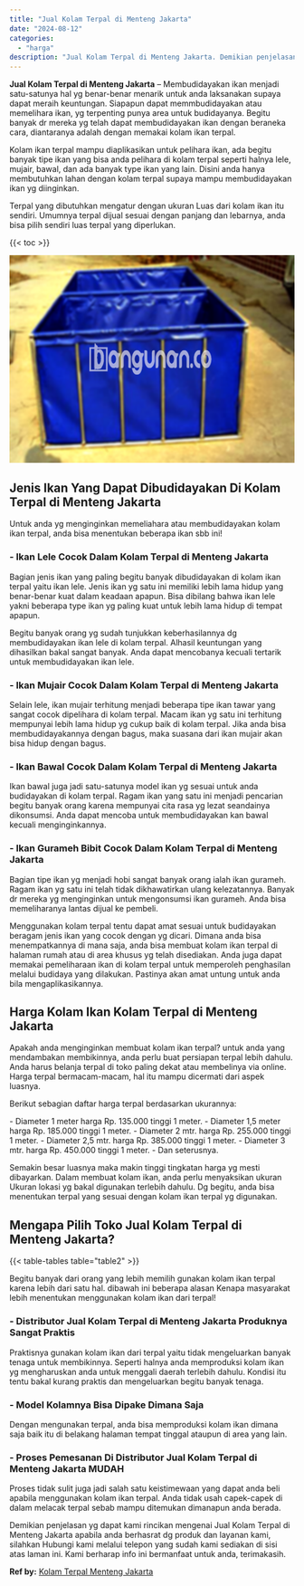 ```yaml
---
title: "Jual Kolam Terpal di Menteng Jakarta"
date: "2024-08-12"
categories: 
  - "harga"
description: "Jual Kolam Terpal di Menteng Jakarta. Demikian penjelasan yg dapat kami rincikan mengenai Jual Kolam Terpal di Menteng Jakarta apabila anda berhasrat dg prod..."
---
```


**Jual Kolam Terpal di Menteng Jakarta** – Membudidayakan ikan menjadi satu-satunya hal yg benar-benar menarik untuk anda laksanakan supaya dapat meraih keuntungan. Siapapun dapat memmbudidayakan atau memelihara ikan, yg terpenting punya area untuk budidayanya. Begitu banyak dr mereka yg telah dapat membudidayakan ikan dengan beraneka cara, diantaranya adalah dengan memakai kolam ikan terpal.

Kolam ikan terpal mampu diaplikasikan untuk pelihara ikan, ada begitu banyak tipe ikan yang bisa anda pelihara di kolam terpal seperti halnya lele, mujair, bawal, dan ada banyak type ikan yang lain. Disini anda hanya membutuhkan lahan dengan kolam terpal supaya mampu membudidayakan ikan yg diinginkan.

Terpal yang dibutuhkan mengatur dengan ukuran Luas dari kolam ikan itu sendiri. Umumnya terpal dijual sesuai dengan panjang dan lebarnya, anda bisa pilih sendiri luas terpal yang diperlukan.

{{< toc >}}

![Jual Kolam Terpal di Menteng Jakarta](/images/jual-kolam-terpal-13.png)

## Jenis Ikan Yang Dapat Dibudidayakan Di Kolam Terpal di Menteng Jakarta

Untuk anda yg menginginkan memeliahara atau membudidayakan kolam ikan terpal, anda bisa menentukan beberapa ikan sbb ini!

### \- Ikan Lele Cocok Dalam Kolam Terpal di Menteng Jakarta

Bagian jenis ikan yang paling begitu banyak dibudidayakan di kolam ikan terpal yaitu ikan lele. Jenis ikan yg satu ini memiliki lebih lama hidup yang benar-benar kuat dalam keadaan apapun. Bisa dibilang bahwa ikan lele yakni beberapa type ikan yg paling kuat untuk lebih lama hidup di tempat apapun.

Begitu banyak orang yg sudah tunjukkan keberhasilannya dg membudidayakan ikan lele di kolam terpal. Alhasil keuntungan yang dihasilkan bakal sangat banyak. Anda dapat mencobanya kecuali tertarik untuk membudidayakan ikan lele.

### \- Ikan Mujair Cocok Dalam Kolam Terpal di Menteng Jakarta

Selain lele, ikan mujair terhitung menjadi beberapa tipe ikan tawar yang sangat cocok dipelihara di kolam terpal. Macam ikan yg satu ini terhitung mempunyai lebih lama hidup yg cukup baik di kolam terpal. Jika anda bisa membudidayakannya dengan bagus, maka suasana dari ikan mujair akan bisa hidup dengan bagus.

### \- Ikan Bawal Cocok Dalam Kolam Terpal di Menteng Jakarta

Ikan bawal juga jadi satu-satunya model ikan yg sesuai untuk anda budidayakan di kolam terpal. Ragam ikan yang satu ini menjadi pencarian begitu banyak orang karena mempunyai cita rasa yg lezat seandainya dikonsumsi. Anda dapat mencoba untuk membudidayakan kan bawal kecuali menginginkannya.

### \- Ikan Gurameh Bibit Cocok Dalam Kolam Terpal di Menteng Jakarta

Bagian tipe ikan yg menjadi hobi sangat banyak orang ialah ikan gurameh. Ragam ikan yg satu ini telah tidak dikhawatirkan ulang kelezatannya. Banyak dr mereka yg menginginkan untuk mengonsumsi ikan gurameh. Anda bisa memeliharanya lantas dijual ke pembeli.

Menggunakan kolam terpal tentu dapat amat sesuai untuk budidayakan beragam jenis ikan yang cocok dengan yg dicari. Dimana anda bisa menempatkannya di mana saja, anda bisa membuat kolam ikan terpal di halaman rumah atau di area khusus yg telah disediakan. Anda juga dapat memakai pemeliharaan ikan di kolam terpal untuk memperoleh penghasilan melalui budidaya yang dilakukan. Pastinya akan amat untung untuk anda bila mengaplikasikannya.

## Harga Kolam Ikan Kolam Terpal di Menteng Jakarta

Apakah anda menginginkan membuat kolam ikan terpal? untuk anda yang mendambakan membikinnya, anda perlu buat persiapan terpal lebih dahulu. Anda harus belanja terpal di toko paling dekat atau membelinya via online. Harga terpal bermacam-macam, hal itu mampu dicermati dari aspek luasnya.

Berikut sebagian daftar harga terpal berdasarkan ukurannya:

\- Diameter 1 meter harga Rp. 135.000 tinggi 1 meter. - Diameter 1,5 meter harga Rp. 185.000 tinggi 1 meter. - Diameter 2 mtr. harga Rp. 255.000 tinggi 1 meter. - Diameter 2,5 mtr. harga Rp. 385.000 tinggi 1 meter. - Diameter 3 mtr. harga Rp. 450.000 tinggi 1 meter. - Dan seterusnya.

Semakin besar luasnya maka makin tinggi tingkatan harga yg mesti dibayarkan. Dalam membuat kolam ikan, anda perlu menyaksikan ukuran Ukuran lokasi yg bakal digunakan terlebih dahulu. Dg begitu, anda bisa menentukan terpal yang sesuai dengan kolam ikan terpal yg digunakan.

## Mengapa Pilih Toko Jual Kolam Terpal di Menteng Jakarta?

{{< table-tables table="table2" >}}

Begitu banyak dari orang yang lebih memilih gunakan kolam ikan terpal karena lebih dari satu hal. dibawah ini beberapa alasan Kenapa masyarakat lebih menentukan menggunakan kolam ikan dari terpal!

### \- Distributor Jual Kolam Terpal di Menteng Jakarta Produknya Sangat Praktis

Praktisnya gunakan kolam ikan dari terpal yaitu tidak mengeluarkan banyak tenaga untuk membikinnya. Seperti halnya anda memproduksi kolam ikan yg mengharuskan anda untuk menggali daerah terlebih dahulu. Kondisi itu tentu bakal kurang praktis dan mengeluarkan begitu banyak tenaga.

### \- Model Kolamnya Bisa Dipake Dimana Saja

Dengan mengunakan terpal, anda bisa memproduksi kolam ikan dimana saja baik itu di belakang halaman tempat tinggal ataupun di area yang lain.

### \- Proses Pemesanan Di Distributor Jual Kolam Terpal di Menteng Jakarta MUDAH

Proses tidak sulit juga jadi salah satu keistimewaan yang dapat anda beli apabila menggunakan kolam ikan terpal. Anda tidak usah capek-capek di dalam melacak terpal sebab mampu ditemukan dimanapun anda berada.

Demikian penjelasan yg dapat kami rincikan mengenai Jual Kolam Terpal di Menteng Jakarta apabila anda berhasrat dg produk dan layanan kami, silahkan Hubungi kami melalui telepon yang sudah kami sediakan di sisi atas laman ini. Kami berharap info ini bermanfaat untuk anda, terimakasih.

**Ref by:** [Kolam Terpal Menteng Jakarta](https://id.wikipedia.org/wiki/Kolam)
